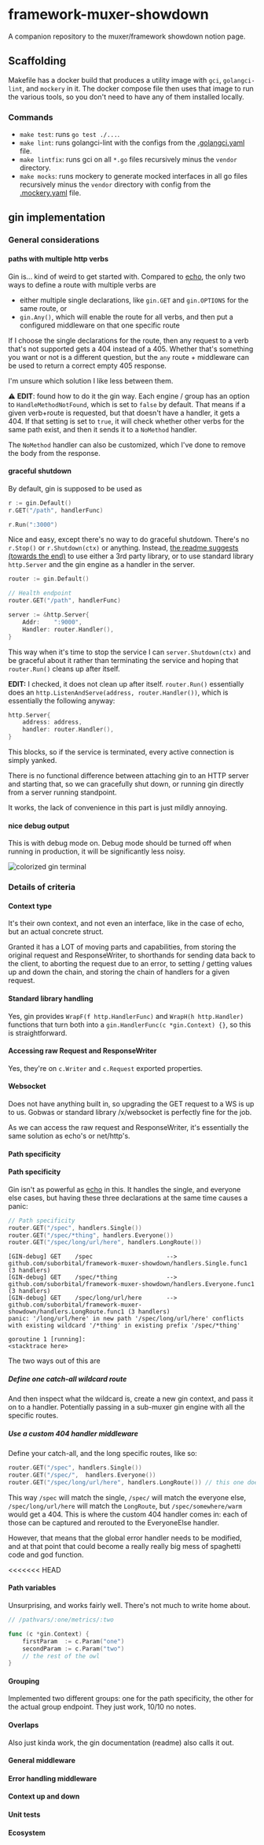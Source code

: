 # framework-muxer-showdown
A companion repository to the muxer/framework showdown notion page.

## Scaffolding

Makefile has a docker build that produces a utility image with `gci`, `golangci-lint`, and `mockery` in it. The docker compose file then uses that image to run the various tools, so you don't need to have any of them installed locally.

### Commands

* `make test`: runs `go test ./...`.
* `make lint`: runs golangci-lint with the configs from the [.golangci.yaml](.golangci.yaml) file.
* `make lintfix`: runs gci on all `*.go` files recursively minus the `vendor` directory.
* `make mocks`: runs mockery to generate mocked interfaces in all go files recursively minus the `vendor` directory with config from the [.mockery.yaml](.mockery.yaml) file.

## gin implementation
### General considerations
#### paths with multiple http verbs
Gin is... kind of weird to get started with. Compared to [echo](https://github.com/suborbital/framework-muxer-showdown/tree/echo), the only two ways to define a route with multiple verbs are
* either multiple single declarations, like `gin.GET` and `gin.OPTIONS` for the same route, or
* `gin.Any()`, which will enable the route for all verbs, and then put a configured middleware on that one specific route

If I choose the single declarations for the route, then any request to a verb that's not supported gets a 404 instead of a 405. Whether that's something you want or not is a different question, but the `any` route + middleware can be used to return a correct empty 405 response.

I'm unsure which solution I like less between them.

⚠️ **EDIT**: found how to do it the gin way. Each engine / group has an option to `HandleMethodNotFound`, which is set to `false` by default. That means if a given verb+route is requested, but that doesn't have a handler, it gets a 404. If that setting is set to `true`, it will check whether other verbs for the same path exist, and then it sends it to a `NoMethod` handler.

The `NoMethod` handler can also be customized, which I've done to remove the body from the response.


#### graceful shutdown
By default, gin is supposed to be used as
```go
r := gin.Default()
r.GET("/path", handlerFunc)

r.Run(":3000")
```
Nice and easy, except there's no way to do graceful shutdown. There's no `r.Stop()` or `r.Shutdown(ctx)` or anything. Instead, [the readme suggests (towards the end)](https://github.com/gin-gonic/gin#graceful-shutdown-or-restart) to use either a 3rd party library, or to use standard library `http.Server` and the gin engine as a handler in the server.
```go
router := gin.Default()

// Health endpoint
router.GET("/path", handlerFunc)

server := &http.Server{
	Addr:    ":9000",
	Handler: router.Handler(),
}
```
This way when it's time to stop the service I can `server.Shutdown(ctx)` and be graceful about it rather than terminating the service and hoping that `router.Run()` cleans up after itself.

**EDIT:** I checked, it does not clean up after itself. `router.Run()` essentially does an `http.ListenAndServe(address, router.Handler())`, which is essentially the following anyway:
```go
http.Server{
	address: address,
	handler: router.Handler(),
}
```
This blocks, so if the service is terminated, every active connection is simply yanked.

There is no functional difference between attaching gin to an HTTP server and starting that, so we can gracefully shut down, or running gin directly from a server running standpoint.

It works, the lack of convenience in this part is just mildly annoying.

#### nice debug output
This is with debug mode on. Debug mode should be turned off when running in production, it will be significantly less noisy.

![colorized gin terminal](assets/gin%20terminal.jpg)

### Details of criteria
#### Context type

It's their own context, and not even an interface, like in the case of echo, but an actual concrete struct.

Granted it has a LOT of moving parts and capabilities, from storing the original request and ResponseWriter, to shorthands for sending data back to the client, to aborting the request due to an error, to setting / getting values up and down the chain, and storing the chain of handlers for a given request.

#### Standard library handling

Yes, gin provides `WrapF(f http.HandlerFunc)` and `WrapH(h http.Handler)` functions that turn both into a `gin.HandlerFunc(c *gin.Context) {}`, so this is straightforward.

#### Accessing raw Request and ResponseWriter

Yes, they're on `c.Writer` and `c.Request` exported properties.

#### Websocket

Does not have anything built in, so upgrading the GET request to a WS is up to us. Gobwas or standard library /x/websocket is perfectly fine for the job.

As we can access the raw request and ResponseWriter, it's essentially the same solution as echo's or net/http's.

#### Path specificity

#### Path specificity

Gin isn't as powerful as [echo](https://github.com/suborbital/framework-muxer-showdown/tree/echo) in this. It handles the single, and everyone else cases, but having these three declarations at the same time causes a panic:
```go
// Path specificity
router.GET("/spec", handlers.Single())
router.GET("/spec/*thing", handlers.Everyone())
router.GET("/spec/long/url/here", handlers.LongRoute())
```
```shell
[GIN-debug] GET    /spec                     --> github.com/suborbital/framework-muxer-showdown/handlers.Single.func1 (3 handlers)
[GIN-debug] GET    /spec/*thing              --> github.com/suborbital/framework-muxer-showdown/handlers.Everyone.func1 (3 handlers)
[GIN-debug] GET    /spec/long/url/here       --> github.com/suborbital/framework-muxer-showdown/handlers.LongRoute.func1 (3 handlers)
panic: '/long/url/here' in new path '/spec/long/url/here' conflicts with existing wildcard '/*thing' in existing prefix '/spec/*thing'

goroutine 1 [running]:
<stacktrace here>
```
The two ways out of this are

##### Define one catch-all wildcard route

And then inspect what the wildcard is, create a new gin context, and pass it on to a handler. Potentially passing in a sub-muxer gin engine with all the specific routes.

##### Use a custom 404 handler middleware

Define your catch-all, and the long specific routes, like so:
```go
router.GET("/spec", handlers.Single())
router.GET("/spec/",  handlers.Everyone())
router.GET("/spec/long/url/here", handlers.LongRoute()) // this one doesn't work with the above
```
This way `/spec` will match the single, `/spec/` will match the everyone else, `/spec/long/url/here` will match the `LongRoute`, but `/spec/somewhere/warm` would get a 404. This is where the custom 404 handler comes in: each of those can be captured and rerouted to the EveryoneElse handler.

However, that means that the global error handler needs to be modified, and at that point that could become a really really big mess of spaghetti code and god function.

<<<<<<< HEAD
#### Path variables

Unsurprising, and works fairly well. There's not much to write home about.

```go
// /pathvars/:one/metrics/:two

func (c *gin.Context) {
	firstParam  := c.Param("one")
	secondParam := c.Param("two")
	// the rest of the owl
}
```

#### Grouping

Implemented two different groups: one for the path specificity, the other for the actual group endpoint. They just work, 10/10 no notes.

#### Overlaps

Also just kinda work, the gin documentation (readme) also calls it out.

#### General middleware

#### Error handling middleware

#### Context up and down

#### Unit tests

#### Ecosystem
